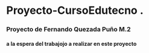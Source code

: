 # Proyecto-CursoEdutecno .

### Proyecto de Fernando Quezada Puño M.2
#### a la espera del trabajojo a realizar en este proyecto 
